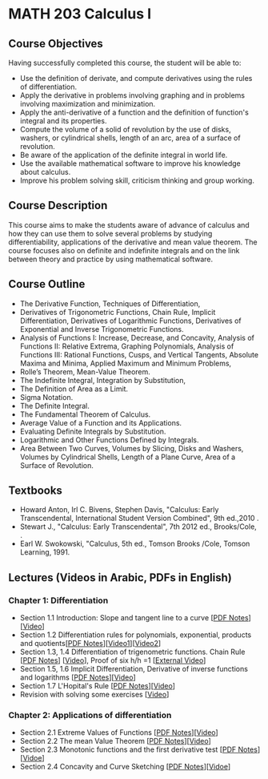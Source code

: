 # MATH 203 Calculus I 
## Course Objectives
Having successfully completed this course, the student will be able to:
* Use the definition of derivate, and compute derivatives using the rules of differentiation.
* Apply the derivative in problems involving graphing and in problems involving maximization and minimization.
* Apply the anti-derivative of a function and the definition of function's integral and its properties.
* Compute the volume of a solid of revolution by the use of disks, washers, or cylindrical shells, length of an arc, area of a surface of revolution.
* Be aware of the application of the definite integral in world life.
* Use the available mathematical software to improve his knowledge about calculus.
* Improve his problem solving skill, criticism thinking and group working.
## Course Description
This course aims to make the students aware of advance of calculus and how they can use them to solve several problems by studying differentiability, applications of the derivative and mean value theorem. The course focuses also on definite and indefinite integrals and on the link between theory and practice by using mathematical software.
## Course Outline
* The Derivative Function, Techniques of Differentiation,
* Derivatives of Trigonometric Functions, Chain Rule, Implicit Differentiation, Derivatives of Logarithmic Functions, Derivatives of Exponential and Inverse Trigonometric Functions.
* Analysis of Functions I: Increase, Decrease, and Concavity, Analysis of Functions II: Relative Extrema, Graphing Polynomials, Analysis of Functions III: Rational Functions, Cusps, and Vertical Tangents, Absolute Maxima and Minima, Applied Maximum and Minimum Problems,
* Rolle’s Theorem, Mean-Value Theorem.
* The Indefinite Integral, Integration by Substitution,
* The Definition of Area as a Limit.
* Sigma Notation.
* The Definite Integral.
* The Fundamental Theorem of Calculus.
* Average Value of a Function and its Applications.
* Evaluating Definite Integrals by Substitution.
* Logarithmic and Other Functions Defined by Integrals.
* Area Between Two Curves, Volumes by Slicing, Disks and Washers, Volumes by Cylindrical Shells, Length of a Plane Curve, Area of a Surface of Revolution.
## Textbooks
* Howard Anton, Irl C. Bivens, Stephen Davis, "Calculus: Early Transcendental, International Student Version Combined", 9th ed.,2010 .
* Stewart J., "Calculus: Early Transcendental", 7th 2012 ed., Brooks/Cole, .
* Earl W. Swokowski, "Calculus, 5th ed., Tomson Brooks /Cole, Tomson Learning, 1991.
## Lectures (Videos in Arabic, PDFs in English)
### Chapter 1: Differentiation 
* Section 1.1 Introduction: Slope and tangent line to a curve [[PDF Notes](./PDF_Slides/Diff_section1.1.pdf)][[Video](https://youtu.be/rANmnZWhXsw)]
* Section 1.2 Differentiation rules for polynomials, exponential, products and quotients[[PDF Notes](./PDF_Slides/Diff_section1.2.pdf)][[Video1](https://youtu.be/GbLFWLAoFOE)][[Video2](https://youtu.be/2o7wsLAnLiA)]
* Section 1.3, 1.4 Differentiation of trigenometric functions. Chain Rule [[PDF Notes](./PDF_Slides/chapt1-sections_trigenometric_chain_rule.pdf)] [[Video](https://youtu.be/gsl2dN8Wio4)], Proof of six h/h =1 [[External Video](https://www.youtube.com/watch?v=Os4dYkL5IuM)]
* Section 1.5, 1.6 Implicit Differentiation, Derivative of inverse functions and logarithms [[PDF Notes](./PDF_Slides/sections%201.5-1.6%2001_Chapter1_cal_I_2019.pdf)][[Video](https://youtu.be/q6vQwrmQ688)]
* Section 1.7 L'Hopital's Rule [[PDF Notes](./PDF_Slides/chapt1.6_L'Hopital's%20Rule_Chapter1_cal_I_2019.pdf)][[Video](https://youtu.be/vyUKmWf_Mu0)]
* Revision with solving some exercises [[Video](https://youtu.be/G2xMsRIN20E)]

### Chapter 2: Applications of differentiation
* Section 2.1 Extreme Values of Functions [[PDF Notes](./PDF_Slides/Section%202.1_02_Chapter2_cal_I_2019.pdf)][[Video](https://youtu.be/0T0Lg0iPo8k)]
* Section 2.2 The mean Value Theorem [[PDF Notes](./PDF_Slides/section%202.2%20Meanvalue_Chapter2_cal_I_2019.pdf)][[Video](https://youtu.be/YKGPys3xSUw)]
* Section 2.3 Monotonic functions and the first derivative test [[PDF Notes](./PDF_Slides/chapt2section2.3_Chapter2_cal_I_2019.pdf)][[Vidoe](https://youtu.be/12itTReYJnM)]
* Section 2.4 Concavity and Curve Sketching [[PDF Notes](./PDF_Slides/section2.4-hapter2_cal_I_2019.pdf)][[Vidoe](https://youtu.be/12itTReYJnM)]
